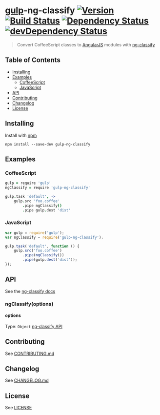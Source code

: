 # [gulp](https://github.com/wearefractal/gulp)-ng-classify [![Version][version-image]][version-url] [![Build Status][build-image]][build-url] [![Dependency Status][dependencies-image]][dependencies-url] [![devDependency Status][dev-dependencies-image]][dev-dependencies-url]
> Convert CoffeeScript classes to [AngularJS](http://angularjs.org/) modules with [ng-classify](https://github.com/CaryLandholt/ng-classify)


## Table of Contents
* [Installing](#installing)
* [Examples](#examples)
	- [CoffeeScript](#coffeescript)
	- [JavaScript](#javascript)
* [API](#api)
* [Contributing](#contributing)
* [Changelog](#changelog)
* [License](#license)


## Installing
Install with [npm](https://npmjs.org/package/gulp-ng-classify)
```shell
npm install --save-dev gulp-ng-classify
```

## Examples


### CoffeeScript
```coffee
gulp = require 'gulp'
ngClassify = require 'gulp-ng-classify'

gulp.task 'default', ->
	gulp.src 'foo.coffee'
		.pipe ngClassify()
		.pipe gulp.dest 'dist'
```


### JavaScript


```javascript
var gulp = require('gulp');
var ngClassify = require('gulp-ng-classify');

gulp.task('default', function () {
	gulp.src('foo.coffee')
		.pipe(ngClassify())
		.pipe(gulp.dest('dist'));
});
```


## API
See the [ng-classify docs](https://github.com/CaryLandholt/ng-classify)


### ngClassify(options)


#### options
Type: `Object`
[ng-classify API](https://github.com/CaryLandholt/ng-classify#api)


## Contributing
See [CONTRIBUTING.md](CONTRIBUTING.md)


## Changelog
See [CHANGELOG.md](CHANGELOG.md)


## License
See [LICENSE](LICENSE)


[build-image]:            https://secure.travis-ci.org/CaryLandholt/gulp-ng-classify.svg
[build-url]:              http://travis-ci.org/CaryLandholt/gulp-ng-classify

[dependencies-image]:     https://david-dm.org/CaryLandholt/gulp-ng-classify.svg
[dependencies-url]:       https://david-dm.org/CaryLandholt/gulp-ng-classify

[dev-dependencies-image]: https://david-dm.org/CaryLandholt/gulp-ng-classify/dev-status.svg
[dev-dependencies-url]:   https://david-dm.org/CaryLandholt/gulp-ng-classify#info=devDependencies

[version-image]:          https://badge.fury.io/js/gulp-ng-classify.svg
[version-url]:            https://npmjs.org/package/gulp-ng-classify